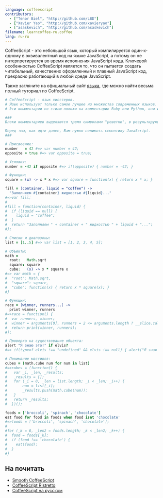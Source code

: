 ```yaml
---
language: coffeescript
contributors:
  - ["Tenor Biel", "http://github.com/L8D"]
  - ["Xavier Yao", "http://github.com/xavieryao"]
  - ["asaskevich", "http://github.com/asaskevich"]
filename: learncoffee-ru.coffee
lang: ru-ru
---
```


CoffeeScript - это небольшой язык, который компилируется один-к-одному в эквивалентный код на языке JavaScript, а потому он не интерпретируется во время исполнения JavaScript кода.
Ключевой особенностью CoffeeScript является то, что он пытается создать читабельный, качественно оформленный и плавный JavaScript код, прекрасно работающий в любой среде JavaScript.

Также загляните на официальный сайт [языка](http://coffeescript.org/), где можно найти весьма полный туториал по CoffeeScript.

```coffeescript
# CoffeeScript - язык хипстеров.
# Язык использует только самое лучшее из множества современных языков.
# Эти комментарии по стилю похожи на комментарии Ruby или Python, они используют "решетку" в качестве знака комментария.

###
Блоки комментариев выделяются тремя символами "решетки", в результирующем JavaScript коде они будут преобразованы в  '/ * и '* /'.

Перед тем, как идти далее, Вам нужно понимать семантику JavaScript.
###

# Присвоение:
number   = 42 #=> var number = 42;
opposite = true #=> var opposite = true;

# Условия:
number = -42 if opposite #=> if(opposite) { number = -42; }

# Функции:
square = (x) -> x * x #=> var square = function(x) { return x * x; }

fill = (container, liquid = "coffee") ->
  "Заполняем #{container} жидкостью #{liquid}..."
#=>var fill;
#
#fill = function(container, liquid) {
#  if (liquid == null) {
#    liquid = "coffee";
#  }
#  return "Заполняем " + container + " жидкостью " + liquid + "...";
#};

# Списки и диапазоны:
list = [1..5] #=> var list = [1, 2, 3, 4, 5];

# Объекты:
math =
  root:   Math.sqrt
  square: square
  cube:   (x) -> x * square x
#=> var math = {
#  "root": Math.sqrt,
#  "square": square,
#  "cube": function(x) { return x * square(x); }
#}

# Функции:
race = (winner, runners...) ->
  print winner, runners
#=>race = function() {
#  var runners, winner;
#  winner = arguments[0], runners = 2 <= arguments.length ? __slice.call(arguments, 1) : [];
#  return print(winner, runners);
#};

# Проверка на существование объекта:
alert "Я знаю это!" if elvis?
#=> if(typeof elvis !== "undefined" && elvis !== null) { alert("Я знаю это!"); }

# Понимание массивов:
cubes = (math.cube num for num in list) 
#=>cubes = (function() {
#	var _i, _len, _results;
#	_results = [];
# 	for (_i = 0, _len = list.length; _i < _len; _i++) {
#		num = list[_i];
#		_results.push(math.cube(num));
#	}
#	return _results;
#  })();

foods = ['broccoli', 'spinach', 'chocolate']
eat food for food in foods when food isnt 'chocolate'
#=>foods = ['broccoli', 'spinach', 'chocolate'];
#
#for (_k = 0, _len2 = foods.length; _k < _len2; _k++) {
#  food = foods[_k];
#  if (food !== 'chocolate') {
#    eat(food);
#  }
#}
```

## На почитать

- [Smooth CoffeeScript](http://autotelicum.github.io/Smooth-CoffeeScript/)
- [CoffeeScript Ristretto](https://leanpub.com/coffeescript-ristretto/read)
- [CoffeeScript на русском](http://cidocs.ru/coffeescript/)
